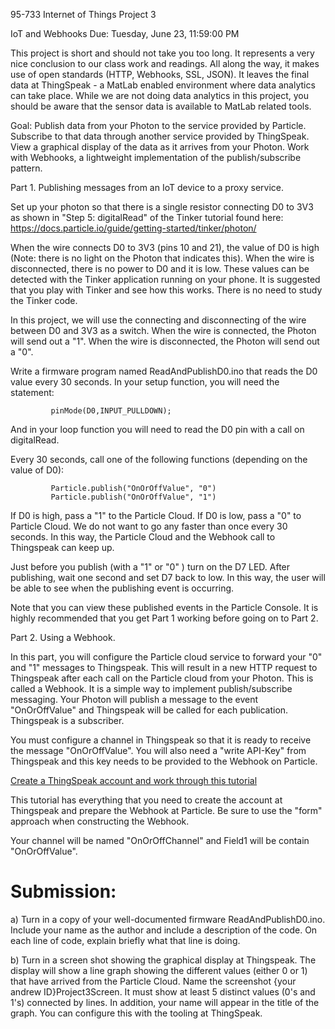 95-733 Internet of Things                                        Project 3

IoT and Webhooks                      Due: Tuesday, June 23, 11:59:00 PM


This project is short and should not take you too long. It represents a very nice
conclusion to our class work and readings. All along the way, it makes use of
open standards (HTTP, Webhooks, SSL, JSON). It leaves the final data at ThingSpeak -
a MatLab enabled environment where data analytics can take place. While we are not
doing data analytics in this project, you should be aware that the sensor data is
available to MatLab related tools.


Goal: Publish data from your Photon to the service provided by Particle.
      Subscribe to that data through another service provided by ThingSpeak.
      View a graphical display of the data as it arrives from your Photon.
      Work with Webhooks, a lightweight implementation of the publish/subscribe
      pattern.

Part 1. Publishing messages from an IoT device to a proxy service.

   Set up your photon so that there is a single resistor connecting D0 to 3V3 as shown
   in "Step 5: digitalRead" of the Tinker tutorial found here:
   https://docs.particle.io/guide/getting-started/tinker/photon/

   When the wire connects D0 to 3V3 (pins 10 and 21), the value of D0 is high (Note:
   there is no light on the Photon that indicates this). When the wire is disconnected,
   there is no power to D0 and it is low. These values can be detected with the
   Tinker application running on your phone. It is suggested that you play with Tinker and
   see how this works. There is no need to study the Tinker code.

   In this project, we will use the connecting and disconnecting of the wire between
   D0 and 3V3 as a switch. When the wire is connected, the Photon will send out a "1".
   When the wire is disconnected, the Photon will send out a "0".

   Write a firmware program named ReadAndPublishD0.ino that reads the D0 value every 30
   seconds. In your setup function, you will need the statement:
```
         pinMode(D0,INPUT_PULLDOWN);
```
   And in your loop function you will need to read the D0 pin with a call on digitalRead.

   Every 30 seconds, call one of the following functions (depending on the value
   of D0):
```
         Particle.publish("OnOrOffValue", "0")
         Particle.publish("OnOrOffValue", "1")
```
   If D0 is high, pass a "1" to the Particle Cloud. If D0 is low, pass a "0" to Particle
   Cloud. We do not want to go any faster than once every 30 seconds. In this way, the
   Particle Cloud and the Webhook call to Thingspeak can keep up.

   Just before you publish (with a "1" or "0" ) turn on the D7 LED. After publishing,
   wait one second and set D7 back to low. In this way, the user will be able to see
   when the publishing event is occurring.

   Note that you can view these published events in the Particle Console. It is
   highly recommended that you get Part 1 working before going on to Part 2.

Part 2. Using a Webhook.

   In this part, you will configure the Particle cloud service to forward your "0" and
   "1" messages to Thingspeak. This will result in a new HTTP request to Thingspeak
   after each call on the Particle cloud from your Photon. This is called a Webhook. It
   is a simple way to implement publish/subscribe messaging. Your Photon will publish
   a message to the event "OnOrOffValue" and Thingspeak will be called for each
   publication. Thingspeak is a subscriber.

   You must configure a channel in Thingspeak so that it is ready to receive the message
   "OnOrOffValue". You will also need a "write API-Key" from Thingspeak and this key
   needs to be provided to the Webhook on Particle.

   [Create a ThingSpeak account and work through this tutorial](https://docs.particle.io/guide/tools-and-features/webhooks/)

   This tutorial has everything that you need to create the account at Thingspeak
   and prepare the Webhook at Particle. Be sure to use the "form" approach when
   constructing the Webhook.

   Your channel will be named "OnOrOffChannel" and Field1 will be contain "OnOrOffValue".

Submission:
===========
a) Turn in a copy of your well-documented firmware ReadAndPublishD0.ino. Include your name
as the author and include a description of the code. On each line of code, explain briefly
what that line is doing.

b) Turn in a screen shot showing the graphical display at Thingspeak. The display will
show a line graph showing the different values (either 0 or 1) that have arrived
from the Particle Cloud. Name the screenshot {your andrew ID}Project3Screen. It must
show at least 5 distinct values (0's and 1's) connected by lines. In addition, your
name will appear in the title of the graph. You can configure this with the tooling at
ThingSpeak.
